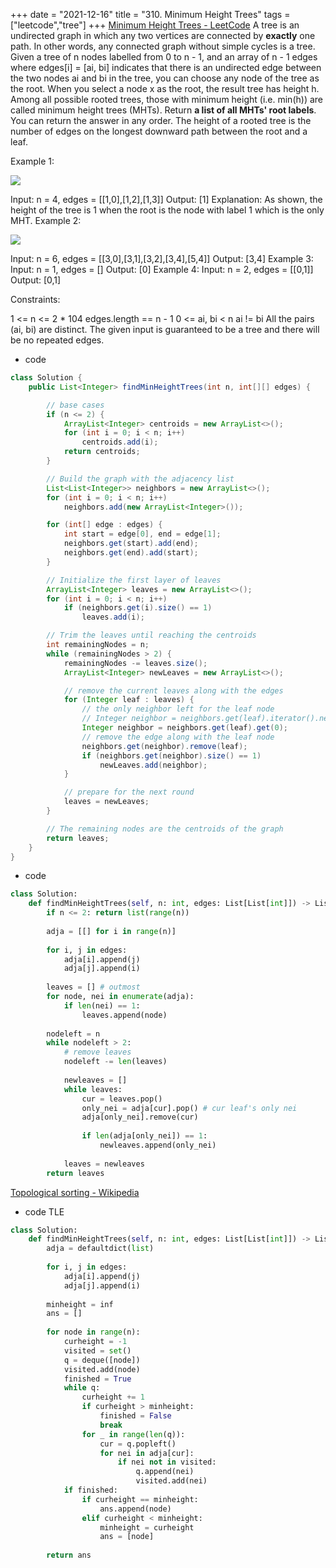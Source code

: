 +++ 
date = "2021-12-16"
title = "310. Minimum Height Trees"
tags = ["leetcode","tree"]
+++
[Minimum Height Trees - LeetCode](https://leetcode.com/problems/minimum-height-trees/)
A tree is an undirected graph in which any two vertices are connected by __exactly__ one path. In other words, any connected graph without simple cycles is a tree.
Given a tree of n nodes labelled from 0 to n - 1, and an array of n - 1 edges where edges[i] = [ai, bi] indicates that there is an undirected edge between the two nodes ai and bi in the tree, you can choose any node of the tree as the root. When you select a node x as the root, the result tree has height h. Among all possible rooted trees, those with minimum height (i.e. min(h))  are called minimum height trees (MHTs).
Return __a list of all MHTs' root labels__. You can return the answer in any order.
The height of a rooted tree is the number of edges on the longest downward path between the root and a leaf.
 
Example 1:

![](https://assets.leetcode.com/uploads/2020/09/01/e1.jpg)

Input: n = 4, edges = [[1,0],[1,2],[1,3]] Output: [1] Explanation: As shown, the height of the tree is 1 when the root is the node with label 1 which is the only MHT. 
Example 2:

![](https://assets.leetcode.com/uploads/2020/09/01/e2.jpg)

Input: n = 6, edges = [[3,0],[3,1],[3,2],[3,4],[5,4]] Output: [3,4] 
Example 3:
Input: n = 1, edges = [] Output: [0] 
Example 4:
Input: n = 2, edges = [[0,1]] Output: [0,1] 
 
Constraints:

1 <= n <= 2 * 104
edges.length == n - 1
0 <= ai, bi < n
ai != bi
All the pairs (ai, bi) are distinct.
The given input is guaranteed to be a tree and there will be no repeated edges.

- code
```java
class Solution {
    public List<Integer> findMinHeightTrees(int n, int[][] edges) {

        // base cases
        if (n <= 2) {
            ArrayList<Integer> centroids = new ArrayList<>();
            for (int i = 0; i < n; i++)
                centroids.add(i);
            return centroids;
        }

        // Build the graph with the adjacency list
        List<List<Integer>> neighbors = new ArrayList<>();
        for (int i = 0; i < n; i++)
            neighbors.add(new ArrayList<Integer>());

        for (int[] edge : edges) {
            int start = edge[0], end = edge[1];
            neighbors.get(start).add(end);
            neighbors.get(end).add(start);
        }

        // Initialize the first layer of leaves
        ArrayList<Integer> leaves = new ArrayList<>();
        for (int i = 0; i < n; i++)
            if (neighbors.get(i).size() == 1)
                leaves.add(i);

        // Trim the leaves until reaching the centroids
        int remainingNodes = n;
        while (remainingNodes > 2) {
            remainingNodes -= leaves.size();
            ArrayList<Integer> newLeaves = new ArrayList<>();

            // remove the current leaves along with the edges
            for (Integer leaf : leaves) {
                // the only neighbor left for the leaf node
                // Integer neighbor = neighbors.get(leaf).iterator().next();
                Integer neighbor = neighbors.get(leaf).get(0);
                // remove the edge along with the leaf node
                neighbors.get(neighbor).remove(leaf);
                if (neighbors.get(neighbor).size() == 1)
                    newLeaves.add(neighbor);
            }

            // prepare for the next round
            leaves = newLeaves;
        }

        // The remaining nodes are the centroids of the graph
        return leaves;
    }
}
```
- code
```py
class Solution:
    def findMinHeightTrees(self, n: int, edges: List[List[int]]) -> List[int]:
        if n <= 2: return list(range(n))
        
        adja = [[] for i in range(n)]
        
        for i, j in edges:
            adja[i].append(j)
            adja[j].append(i)
            
        leaves = [] # outmost    
        for node, nei in enumerate(adja):
            if len(nei) == 1:
                leaves.append(node)
        
        nodeleft = n
        while nodeleft > 2:
            # remove leaves
            nodeleft -= len(leaves)
            
            newleaves = []
            while leaves:
                cur = leaves.pop()
                only_nei = adja[cur].pop() # cur leaf's only nei
                adja[only_nei].remove(cur)
                
                if len(adja[only_nei]) == 1:
                    newleaves.append(only_nei)
                        
            leaves = newleaves
        return leaves
```
[Topological sorting - Wikipedia](https://en.wikipedia.org/wiki/Topological_sorting)
- code TLE
```py
class Solution:
    def findMinHeightTrees(self, n: int, edges: List[List[int]]) -> List[int]:
        adja = defaultdict(list)
        
        for i, j in edges:
            adja[i].append(j)
            adja[j].append(i)
            
        minheight = inf
        ans = []
        
        for node in range(n):
            curheight = -1
            visited = set()
            q = deque([node])
            visited.add(node)
            finished = True
            while q:
                curheight += 1
                if curheight > minheight:
                    finished = False
                    break
                for _ in range(len(q)):
                    cur = q.popleft()
                    for nei in adja[cur]:
                        if nei not in visited:
                            q.append(nei)
                            visited.add(nei)
            if finished:
                if curheight == minheight:
                    ans.append(node)
                elif curheight < minheight:
                    minheight = curheight
                    ans = [node]
                    
        return ans
```
